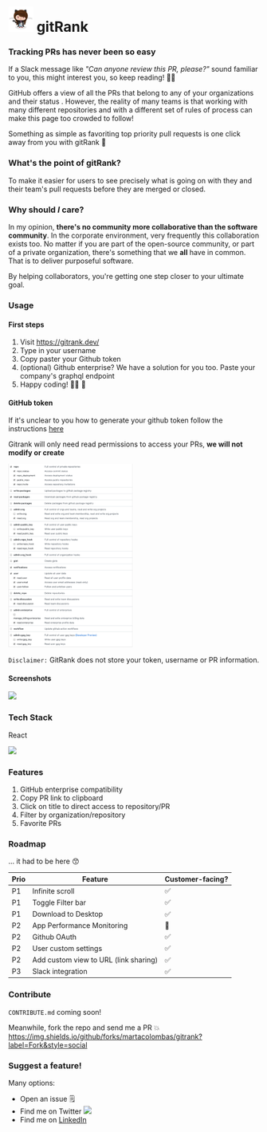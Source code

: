 # <img src="assets/femalecodertocat.png" width=50> gitRank

### Tracking PRs has never been so easy

If a Slack message like _"Can anyone review this PR, please?"_ sound familiar to you, this might interest you, so keep reading!​ :sassy_woman:

GitHub offers a view of all the PRs that belong to any of your organizations and their status . However, the reality of many teams is that working with many different repositories and with a different set of rules of process can make this page too crowded to follow!

Something as simple as favoriting top priority pull requests is one click away from you with gitRank :tada:

### What's the point of gitRank?

To make it easier for users to see precisely what is going on with they and their team's pull requests before they are merged or closed.

### Why should _I_ care?

In my opinion, **there's no community more collaborative than the software community**. In the corporate environment, very frequently this collaboration exists too. No matter if you are part of the open-source community, or part of a private organization, there's something that we **all** have in common. That is to deliver purposeful software.

By helping collaborators, you're getting one step closer to your ultimate goal.

### Usage

#### First steps

1. Visit https://gitrank.dev/
2. Type in your username
3. Copy paster your Github token
4. (optional) Github enterprise? We have a solution for you too. Paste your company's graphql endpoint
5. Happy coding! :woman_technologist: :purple_heart:

#### GitHub token

If it's unclear to you how to generate your github token follow the instructions [here](https://help.github.com/en/github/authenticating-to-github/creating-a-personal-access-token-for-the-command-line)

Gitrank will only need read permissions to access your PRs, **we will not modify or create**

<img src="assets/token_permissions.png" width=250>

`Disclaimer:` GitRank does not store your token, username or PR information.

#### Screenshots

<img src="assets/Gitrank-vid.gif" width=550>

### Tech Stack

React

<img src="assets/easy_peasy.gif" width=250>

### Features

1. GitHub enterprise compatibility
2. Copy PR link to clipboard
3. Click on title to direct access to repository/PR
4. Filter by organization/repository
5. Favorite PRs

### Roadmap

... it had to be here :kissing_smiling_eyes:

| Prio | Feature                               | Customer-facing?   |
| ---- | ------------------------------------- | ------------------ |
| P1   | Infinite scroll                       | :white_check_mark: |
| P1   | Toggle Filter bar                     | :white_check_mark: |
| P1   | Download to Desktop                   | :white_check_mark: |
| P2   | App Performance Monitoring            | :stop_sign:        |
| P2   | Github OAuth                          | :white_check_mark: |
| P2   | User custom settings                  | :white_check_mark: |
| P2   | Add custom view to URL (link sharing) | :white_check_mark: |
| P3   | Slack integration                     | :white_check_mark: |

### Contribute

`CONTRIBUTE.md` coming soon!

Meanwhile, fork the repo and send me a PR :boom: https://img.shields.io/github/forks/martacolombas/gitrank?label=Fork&style=social

### Suggest a feature!

Many options:

-   Open an issue :spiral_notepad:
-   Find me on Twitter ![](https://img.shields.io/twitter/follow/martacolombas?label=Twitter&style=social)
-   Find me on [LinkedIn](https://www.linkedin.com/in/martacolombas/)
